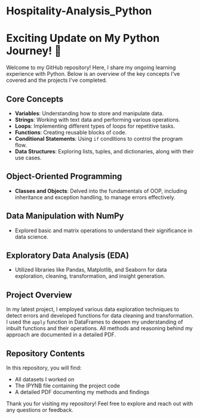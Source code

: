 # Hospitality-Analysis_Python

# Exciting Update on My Python Journey! 🐍

Welcome to my GitHub repository! Here, I share my ongoing learning experience with Python. Below is an overview of the key concepts I've covered and the projects I've completed.

## Core Concepts

- **Variables**: Understanding how to store and manipulate data.
- **Strings**: Working with text data and performing various operations.
- **Loops**: Implementing different types of loops for repetitive tasks.
- **Functions**: Creating reusable blocks of code.
- **Conditional Statements**: Using `if` conditions to control the program flow.
- **Data Structures**: Exploring lists, tuples, and dictionaries, along with their use cases.

## Object-Oriented Programming

- **Classes and Objects**: Delved into the fundamentals of OOP, including inheritance and exception handling, to manage errors effectively.

## Data Manipulation with NumPy

- Explored basic and matrix operations to understand their significance in data science.

## Exploratory Data Analysis (EDA)

- Utilized libraries like Pandas, Matplotlib, and Seaborn for data exploration, cleaning, transformation, and insight generation.

## Project Overview

In my latest project, I employed various data exploration techniques to detect errors and developed functions for data cleaning and transformation. I used the `apply` function in DataFrames to deepen my understanding of inbuilt functions and their operations. All methods and reasoning behind my approach are documented in a detailed PDF.

## Repository Contents

In this repository, you will find:

- All datasets I worked on
- The IPYNB file containing the project code
- A detailed PDF documenting my methods and findings

Thank you for visiting my repository! Feel free to explore and reach out with any questions or feedback.
